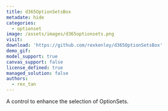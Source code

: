 ```yaml
---
title: d365OptionSetsBox
metadate: hide
categories:
  - optionset
image: /assets/images/d365optionsets.png
visit: 
download: 'https://github.com/rexkenley/d365OptionSetsBox'
demo_gif: 
model_support: true
canvas_support: false
license_defined: true
managed_solution: false
authors:
  - rex_tan
---
```


A control to enhance the selection of OptionSets.
